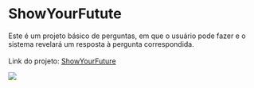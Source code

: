 # ShowYourFutute
Este é um projeto básico de perguntas, em que o usuário pode fazer e o sistema revelará um resposta à pergunta correspondida.
<br></br>
Link do projeto:  <a href="https://lealdevhub.github.io/ShowYourFutute/" target=_blank>ShowYourFuture</a>

<img src="https://cdn.discordapp.com/attachments/842816577501659146/1194733659933130803/Design_sem_nome_1.gif?ex=65b16d6d&is=659ef86d&hm=039e386f71b188cdca6464cd041cf5c23e7763bd6f311f6c2b4b2966742c3eaf&"/>

<br></br>

<!---
FPLealhub/FPLealhub is a ✨ special ✨ repository because its `README.md` (this file) appears on your GitHub profile.
You can click the Preview link to take a look at your changes.
--->
